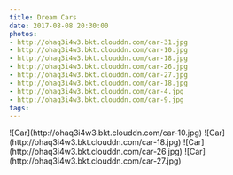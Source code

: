 ```yaml
---
title: Dream Cars
date: 2017-08-08 20:30:00
photos:
- http://ohaq3i4w3.bkt.clouddn.com/car-31.jpg
- http://ohaq3i4w3.bkt.clouddn.com/car-10.jpg
- http://ohaq3i4w3.bkt.clouddn.com/car-18.jpg
- http://ohaq3i4w3.bkt.clouddn.com/car-26.jpg
- http://ohaq3i4w3.bkt.clouddn.com/car-27.jpg
- http://ohaq3i4w3.bkt.clouddn.com/car-18.jpg
- http://ohaq3i4w3.bkt.clouddn.com/car-4.jpg
- http://ohaq3i4w3.bkt.clouddn.com/car-9.jpg    
tags:
---
```


<div class="justified-gallery">
![Car](http://ohaq3i4w3.bkt.clouddn.com/car-10.jpg)
![Car](http://ohaq3i4w3.bkt.clouddn.com/car-18.jpg)
![Car](http://ohaq3i4w3.bkt.clouddn.com/car-26.jpg)
![Car](http://ohaq3i4w3.bkt.clouddn.com/car-27.jpg)
</div>
